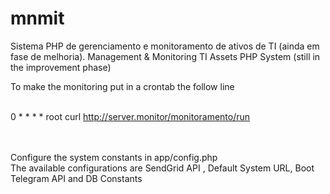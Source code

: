 # mnmit

Sistema PHP de gerenciamento e monitoramento de ativos de TI (ainda em fase de melhoria).
Management & Monitoring TI Assets PHP System (still in the improvement phase)


To make the monitoring put in a crontab the follow line

<br> 0 * * * * root curl http://server.monitor/monitoramento/run

<br><br> Configure the system constants in app/config.php
<br> The available configurations are SendGrid API , Default System URL, Boot Telegram API and DB Constants
